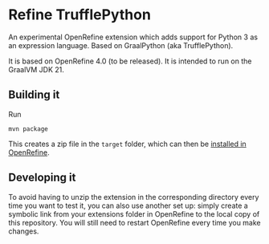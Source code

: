 Refine TrufflePython
====================

An experimental OpenRefine extension which adds support for Python 3 as an expression language.
Based on GraalPython (aka TrufflePython).

It is based on OpenRefine 4.0 (to be released). It is intended to run on the GraalVM JDK 21.

<!-- [Download the latest release](https://github.com/wetneb/refine-gython/releases/latest) -->


Building it
-----------

Run
```
mvn package
```

This creates a zip file in the `target` folder, which can then be [installed in OpenRefine](https://docs.openrefine.org/manual/installing#installing-extensions).

Developing it
-------------

To avoid having to unzip the extension in the corresponding directory every time you want to test it, you can also use another set up: simply create a symbolic link from your extensions folder in OpenRefine to the local copy of this repository.
You will still need to restart OpenRefine every time you make changes.
